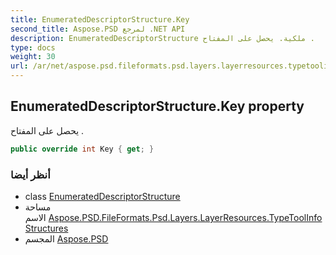 ```yaml
---
title: EnumeratedDescriptorStructure.Key
second_title: Aspose.PSD لمرجع .NET API
description: EnumeratedDescriptorStructure ملكية. يحصل على المفتاح .
type: docs
weight: 30
url: /ar/net/aspose.psd.fileformats.psd.layers.layerresources.typetoolinfostructures/enumerateddescriptorstructure/key/
---
```

## EnumeratedDescriptorStructure.Key property

يحصل على المفتاح .

```csharp
public override int Key { get; }
```

### أنظر أيضا

* class [EnumeratedDescriptorStructure](../)
* مساحة الاسم [Aspose.PSD.FileFormats.Psd.Layers.LayerResources.TypeToolInfoStructures](../../enumerateddescriptorstructure/)
* المجسم [Aspose.PSD](../../../)


